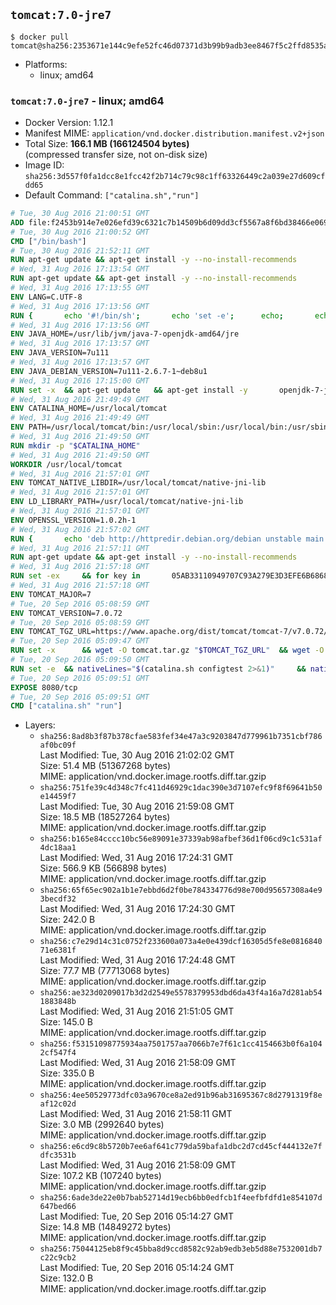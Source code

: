 ## `tomcat:7.0-jre7`

```console
$ docker pull tomcat@sha256:2353671e144c9efe52fc46d07371d3b99b9adb3ee8467f5c2ffd8535af160324
```

-	Platforms:
	-	linux; amd64

### `tomcat:7.0-jre7` - linux; amd64

-	Docker Version: 1.12.1
-	Manifest MIME: `application/vnd.docker.distribution.manifest.v2+json`
-	Total Size: **166.1 MB (166124504 bytes)**  
	(compressed transfer size, not on-disk size)
-	Image ID: `sha256:3d557f0fa1dcc8e1fcc42f2b714c79c98c1ff63326449c2a039e27d609cfdd65`
-	Default Command: `["catalina.sh","run"]`

```dockerfile
# Tue, 30 Aug 2016 21:00:51 GMT
ADD file:f2453b914e7e026efd39c6321c7b14509b6d09dd3cf5567a8f6bd38466e06954 in / 
# Tue, 30 Aug 2016 21:00:52 GMT
CMD ["/bin/bash"]
# Tue, 30 Aug 2016 21:52:11 GMT
RUN apt-get update && apt-get install -y --no-install-recommends 		ca-certificates 		curl 		wget 	&& rm -rf /var/lib/apt/lists/*
# Wed, 31 Aug 2016 17:13:54 GMT
RUN apt-get update && apt-get install -y --no-install-recommends 		bzip2 		unzip 		xz-utils 	&& rm -rf /var/lib/apt/lists/*
# Wed, 31 Aug 2016 17:13:55 GMT
ENV LANG=C.UTF-8
# Wed, 31 Aug 2016 17:13:56 GMT
RUN { 		echo '#!/bin/sh'; 		echo 'set -e'; 		echo; 		echo 'dirname "$(dirname "$(readlink -f "$(which javac || which java)")")"'; 	} > /usr/local/bin/docker-java-home 	&& chmod +x /usr/local/bin/docker-java-home
# Wed, 31 Aug 2016 17:13:56 GMT
ENV JAVA_HOME=/usr/lib/jvm/java-7-openjdk-amd64/jre
# Wed, 31 Aug 2016 17:13:57 GMT
ENV JAVA_VERSION=7u111
# Wed, 31 Aug 2016 17:13:57 GMT
ENV JAVA_DEBIAN_VERSION=7u111-2.6.7-1~deb8u1
# Wed, 31 Aug 2016 17:15:00 GMT
RUN set -x 	&& apt-get update 	&& apt-get install -y 		openjdk-7-jre-headless="$JAVA_DEBIAN_VERSION" 	&& rm -rf /var/lib/apt/lists/* 	&& [ "$JAVA_HOME" = "$(docker-java-home)" ]
# Wed, 31 Aug 2016 21:49:49 GMT
ENV CATALINA_HOME=/usr/local/tomcat
# Wed, 31 Aug 2016 21:49:49 GMT
ENV PATH=/usr/local/tomcat/bin:/usr/local/sbin:/usr/local/bin:/usr/sbin:/usr/bin:/sbin:/bin
# Wed, 31 Aug 2016 21:49:50 GMT
RUN mkdir -p "$CATALINA_HOME"
# Wed, 31 Aug 2016 21:49:50 GMT
WORKDIR /usr/local/tomcat
# Wed, 31 Aug 2016 21:57:01 GMT
ENV TOMCAT_NATIVE_LIBDIR=/usr/local/tomcat/native-jni-lib
# Wed, 31 Aug 2016 21:57:01 GMT
ENV LD_LIBRARY_PATH=/usr/local/tomcat/native-jni-lib
# Wed, 31 Aug 2016 21:57:01 GMT
ENV OPENSSL_VERSION=1.0.2h-1
# Wed, 31 Aug 2016 21:57:02 GMT
RUN { 		echo 'deb http://httpredir.debian.org/debian unstable main'; 	} > /etc/apt/sources.list.d/unstable.list 	&& { 		echo 'Package: *'; 		echo 'Pin: release a=unstable'; 		echo 'Pin-Priority: -10'; 		echo; 		echo 'Package: openssl libssl*'; 		echo "Pin: version $OPENSSL_VERSION"; 		echo 'Pin-Priority: 990'; 	} > /etc/apt/preferences.d/unstable-openssl
# Wed, 31 Aug 2016 21:57:11 GMT
RUN apt-get update && apt-get install -y --no-install-recommends 		libapr1 		openssl="$OPENSSL_VERSION" 	&& rm -rf /var/lib/apt/lists/*
# Wed, 31 Aug 2016 21:57:18 GMT
RUN set -ex 	&& for key in 		05AB33110949707C93A279E3D3EFE6B686867BA6 		07E48665A34DCAFAE522E5E6266191C37C037D42 		47309207D818FFD8DCD3F83F1931D684307A10A5 		541FBE7D8F78B25E055DDEE13C370389288584E7 		61B832AC2F1C5A90F0F9B00A1C506407564C17A3 		713DA88BE50911535FE716F5208B0AB1D63011C7 		79F7026C690BAA50B92CD8B66A3AD3F4F22C4FED 		9BA44C2621385CB966EBA586F72C284D731FABEE 		A27677289986DB50844682F8ACB77FC2E86E29AC 		A9C5DF4D22E99998D9875A5110C01C5A2F6059E7 		DCFD35E0BF8CA7344752DE8B6FB21E8933C60243 		F3A04C595DB5B6A5F1ECA43E3B7BBB100D811BBE 		F7DA48BB64BCB84ECBA7EE6935CD23C10D498E23 	; do 		gpg --keyserver ha.pool.sks-keyservers.net --recv-keys "$key"; 	done
# Wed, 31 Aug 2016 21:57:18 GMT
ENV TOMCAT_MAJOR=7
# Tue, 20 Sep 2016 05:08:59 GMT
ENV TOMCAT_VERSION=7.0.72
# Tue, 20 Sep 2016 05:08:59 GMT
ENV TOMCAT_TGZ_URL=https://www.apache.org/dist/tomcat/tomcat-7/v7.0.72/bin/apache-tomcat-7.0.72.tar.gz
# Tue, 20 Sep 2016 05:09:47 GMT
RUN set -x 		&& wget -O tomcat.tar.gz "$TOMCAT_TGZ_URL" 	&& wget -O tomcat.tar.gz.asc "$TOMCAT_TGZ_URL.asc" 	&& gpg --batch --verify tomcat.tar.gz.asc tomcat.tar.gz 	&& tar -xvf tomcat.tar.gz --strip-components=1 	&& rm bin/*.bat 	&& rm tomcat.tar.gz* 		&& nativeBuildDir="$(mktemp -d)" 	&& tar -xvf bin/tomcat-native.tar.gz -C "$nativeBuildDir" --strip-components=1 	&& nativeBuildDeps=" 		gcc 		libapr1-dev 		libssl-dev 		make 		openjdk-${JAVA_VERSION%%[-~bu]*}-jdk=$JAVA_DEBIAN_VERSION 	" 	&& apt-get update && apt-get install -y --no-install-recommends $nativeBuildDeps && rm -rf /var/lib/apt/lists/* 	&& ( 		export CATALINA_HOME="$PWD" 		&& cd "$nativeBuildDir/native" 		&& ./configure 			--libdir="$TOMCAT_NATIVE_LIBDIR" 			--prefix="$CATALINA_HOME" 			--with-apr="$(which apr-1-config)" 			--with-java-home="$(docker-java-home)" 			--with-ssl=yes 		&& make -j$(nproc) 		&& make install 	) 	&& apt-get purge -y --auto-remove $nativeBuildDeps 	&& rm -rf "$nativeBuildDir" 	&& rm bin/tomcat-native.tar.gz
# Tue, 20 Sep 2016 05:09:50 GMT
RUN set -e 	&& nativeLines="$(catalina.sh configtest 2>&1)" 	&& nativeLines="$(echo "$nativeLines" | grep 'Apache Tomcat Native')" 	&& nativeLines="$(echo "$nativeLines" | sort -u)" 	&& if ! echo "$nativeLines" | grep 'INFO: Loaded APR based Apache Tomcat Native library' >&2; then 		echo >&2 "$nativeLines"; 		exit 1; 	fi
# Tue, 20 Sep 2016 05:09:51 GMT
EXPOSE 8080/tcp
# Tue, 20 Sep 2016 05:09:51 GMT
CMD ["catalina.sh" "run"]
```

-	Layers:
	-	`sha256:8ad8b3f87b378cfae583fef34e47a3c9203847d779961b7351cbf786af0bc09f`  
		Last Modified: Tue, 30 Aug 2016 21:02:02 GMT  
		Size: 51.4 MB (51367268 bytes)  
		MIME: application/vnd.docker.image.rootfs.diff.tar.gzip
	-	`sha256:751fe39c4d348c7fc411d46929c1dac390e3d7107efc9f8f69641b50e14459f7`  
		Last Modified: Tue, 30 Aug 2016 21:59:08 GMT  
		Size: 18.5 MB (18527264 bytes)  
		MIME: application/vnd.docker.image.rootfs.diff.tar.gzip
	-	`sha256:b165e84cccc10bc56e89091e37339ab98afbef36d1f06cd9c1c531af4dc18aa1`  
		Last Modified: Wed, 31 Aug 2016 17:24:31 GMT  
		Size: 566.9 KB (566898 bytes)  
		MIME: application/vnd.docker.image.rootfs.diff.tar.gzip
	-	`sha256:65f65ec902a1b1e7ebbd6d2f0be784334776d98e700d95657308a4e93becdf32`  
		Last Modified: Wed, 31 Aug 2016 17:24:30 GMT  
		Size: 242.0 B  
		MIME: application/vnd.docker.image.rootfs.diff.tar.gzip
	-	`sha256:c7e29d14c31c0752f233600a073a4e0e439dcf16305d5fe8e081684071e6381f`  
		Last Modified: Wed, 31 Aug 2016 17:24:48 GMT  
		Size: 77.7 MB (77713068 bytes)  
		MIME: application/vnd.docker.image.rootfs.diff.tar.gzip
	-	`sha256:ae323d0209017b3d2d2549e5578379953dbd6da43f4a16a7d281ab541883848b`  
		Last Modified: Wed, 31 Aug 2016 21:51:05 GMT  
		Size: 145.0 B  
		MIME: application/vnd.docker.image.rootfs.diff.tar.gzip
	-	`sha256:f53151098775934aa7501757aa7066b7e7f61c1cc4154663b0f6a1042cf547f4`  
		Last Modified: Wed, 31 Aug 2016 21:58:09 GMT  
		Size: 335.0 B  
		MIME: application/vnd.docker.image.rootfs.diff.tar.gzip
	-	`sha256:4ee50529773dfc03a9670ce8a2ed91b96ab31695367c8d2791319f8eaf12c02d`  
		Last Modified: Wed, 31 Aug 2016 21:58:11 GMT  
		Size: 3.0 MB (2992640 bytes)  
		MIME: application/vnd.docker.image.rootfs.diff.tar.gzip
	-	`sha256:e6cd9c8b5720b7ee6af641c779da59bafa1dbc2d7cd45cf444132e7fdfc3531b`  
		Last Modified: Wed, 31 Aug 2016 21:58:09 GMT  
		Size: 107.2 KB (107240 bytes)  
		MIME: application/vnd.docker.image.rootfs.diff.tar.gzip
	-	`sha256:6ade3de22e0b7bab52714d19ecb6bb0edfcb1f4eefbfdfd1e854107d647bed66`  
		Last Modified: Tue, 20 Sep 2016 05:14:27 GMT  
		Size: 14.8 MB (14849272 bytes)  
		MIME: application/vnd.docker.image.rootfs.diff.tar.gzip
	-	`sha256:75044125eb8f9c45bba8d9ccd8582c92ab9edb3eb5d88e7532001db7c22c9cb2`  
		Last Modified: Tue, 20 Sep 2016 05:14:24 GMT  
		Size: 132.0 B  
		MIME: application/vnd.docker.image.rootfs.diff.tar.gzip
